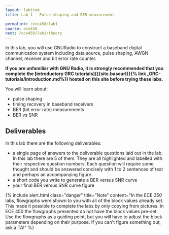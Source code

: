 ```yaml
---
layout: labitem
title: Lab 1 - Pulse shaping and BER measurement

permalink: /ece450/lab1
course: ece450
next: /ece450/lab1/theory
---
```


In this lab, you will use GNURadio to construct a baseband digital communication system including data source, pulse shaping, AWGN channel, receiver and bit error rate counter.

**If you are unfamiliar with GNU Radio, it is strongly recommended that you complete the [introductory GRC tutorials]({{site.baseurl}}{% link _GRC-tutorials/introduction.md%}) hosted on this site before trying these labs.**

You will learn about:

- pulse shaping
- timing recovery in baseband receivers
- BER (bit error rate) measurements
- BER vs SNR

## Deliverables

In this lab there are the following deliverables:

- a single page of answers to the deliverable questions laid out in the lab. In this lab there are 5 of them. They are all highlighted and labelled with their respective question numbers. Each question will require some thought and should be answered concisely with 1 to 2 sentences of text and perhaps an accompanying figure.
- a short code you write to generate a BER versus SNR curve
- your final BER versus SNR curve figure

{% include alert.html class="danger" title="Note" content="In the ECE 350 labs, flowgraphs were shown to you with all of the block values already set. This made it possible to complete the labs by only copying from pictures. In ECE 450 the flowgraphs presented do not have the block values pre-set. Use the flowgraphs as a guiding point, but you will have to adjust the block parameters depending on their purpose. If you can't figure something out, ask a TA!" %}